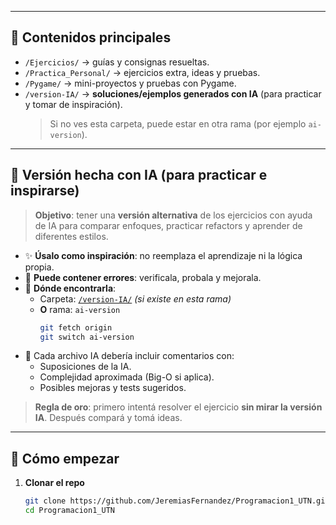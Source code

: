 
---

## 📌 Contenidos principales

- `/Ejercicios/` → guías y consignas resueltas.
- `/Practica_Personal/` → ejercicios extra, ideas y pruebas.
- `/Pygame/` → mini-proyectos y pruebas con Pygame.
- `/version-IA/` → **soluciones/ejemplos generados con IA** (para practicar y tomar de inspiración).  
  > Si no ves esta carpeta, puede estar en otra rama (por ejemplo `ai-version`).

---

## 🤖 Versión hecha con IA (para practicar e inspirarse)

> **Objetivo**: tener una **versión alternativa** de los ejercicios con ayuda de IA para comparar enfoques, practicar refactors y aprender de diferentes estilos.

- ✨ **Úsalo como inspiración**: no reemplaza el aprendizaje ni la lógica propia.
- 🧪 **Puede contener errores**: verificala, probala y mejorala.
- 🧭 **Dónde encontrarla**:
  - Carpeta: [`/version-IA/`](./version-IA/) *(si existe en esta rama)*  
  - **O** rama: `ai-version`  
    ```bash
    git fetch origin
    git switch ai-version
    ```
- 📝 Cada archivo IA debería incluir comentarios con:
  - Suposiciones de la IA.
  - Complejidad aproximada (Big-O si aplica).
  - Posibles mejoras y tests sugeridos.

> **Regla de oro**: primero intentá resolver el ejercicio **sin mirar la versión IA**. Después compará y tomá ideas.

---

## 🚀 Cómo empezar

1. **Clonar el repo**
   ```bash
   git clone https://github.com/JeremiasFernandez/Programacion1_UTN.git
   cd Programacion1_UTN